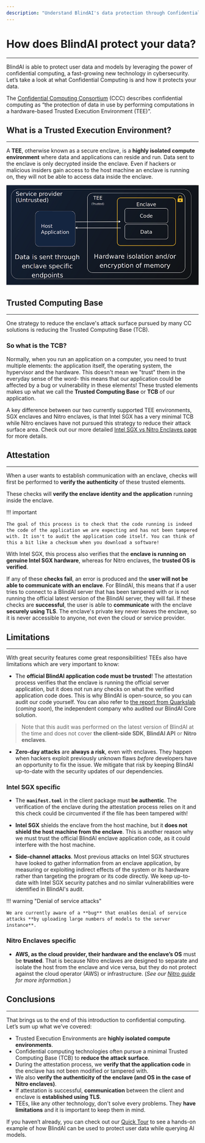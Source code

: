 ```yaml
---
description: "Understand BlindAI's data protection through Confidential Computing, Trusted Execution Environments, and attestation."
---
```


# How does BlindAI protect your data?
_________________________________

BlindAI is able to protect user data and models by leveraging the power of confidential computing, a fast-growing new technology in cybersecurity. Let’s take a look at what Confidential Computing is and how it protects your data.

The [Confidential Computing Consortium](https://confidentialcomputing.io/) (CCC) describes confidential computing as “the protection of data in use by performing computations in a hardware-based Trusted Execution Environment (TEE)”.

## What is a Trusted Execution Environment?
____________________________________

A **TEE**, otherwise known as a secure enclave, is a **highly isolated compute environment** where data and applications can reside and run. Data sent to the enclave is only decrypted inside the enclave. Even if hackers or malicious insiders gain access to the host machine an enclave is running on, they will not be able to access data inside the enclave.

![Trusted Execution Environment](../../assets/TEE.png)

## Trusted Computing Base
______________________________________

One strategy to reduce the enclave's attack surface pursued by many CC solutions is reducing the Trusted Computing Base (TCB).

### So what is the TCB?

Normally, when you run an application on a computer, you need to trust multiple elements: the application itself, the operating system, the hypervisor and the hardware. This doesn't mean we "trust" them in the everyday sense of the word- this means that our application could be affected by a bug or vulnerability in these elements! These trusted elements makes up what we call the **Trusted Computing Base** or **TCB** of our application.

A key difference between our two currently supported TEE environments, SGX enclaves and Nitro enclaves, is that Intel SGX has a very minimal TCB while Nitro enclaves have not pursued this strategy to reduce their attack surface area. Check out our more detailed [Intel SGX vs Nitro Enclaves page](../concepts/SGX_vs_Nitro.md) for more details.

## Attestation
___________________

When a user wants to establish communication with an enclave, checks will first be performed to **verify the authenticity** of these trusted elements.

These checks will **verify the enclave identity and the application** running inside the enclave. 

!!! important

	The goal of this process is to check that the code running is indeed the code of the application we are expecting and has not been tampered with. It isn't to audit the application code itself. You can think of this a bit like a checksum when you download a software!

With Intel SGX, this process also verifies that the **enclave is running on genuine Intel SGX hardware**, whereas for Nitro enclaves, the **trusted OS is verified**.

If any of these **checks fail**, an error is produced and the **user will not be able to communicate with an enclave**. For BlindAI, this means that if a user tries to connect to a BlindAI server that has been tampered with or is not running the official latest version of the BlindAI server, they will fail. If these checks are **successful**, the user is able to **communicate** with the enclave **securely using TLS**. The enclave's private key never leaves the enclave, so it is never accessible to anyone, not even the cloud or service provider.

## Limitations
__________________________

With great security features come great responsibilities! TEEs also have limitations which are very important to know:

+ The **official BlindAI application code must be trusted**! The attestation process verifies that the enclave is running the official server application, but it does not run any checks on what the verified application code does. This is why BlindAI is open-source, so you can audit our code yourself. You can also refer to [the report from Quarkslab]() (*coming soon*), the independent company who audited our BlindAI Core solution.

> Note that this audit was performed on the latest version of BlindAI at the time and does not cover **the client-side SDK**, **BlindAI API** or **Nitro enclaves**.

+ **Zero-day attacks** are **always a risk**, even with enclaves. They happen when hackers exploit previously unknown flaws *before* developers have an opportunity to fix the issue. We mitigate that risk by keeping BlindAI up-to-date with the security updates of our dependencies.

### Intel SGX specific

+ The **`manifest.toml`** in the client package must **be authentic**. The verification of the enclave during the attestation process relies on it and this check could be circumvented if the file has been tampered with!

+ **Intel SGX** shields the enclave from the host machine, but it **does not shield the host machine from the enclave**. This is another reason why we must trust the official BlindAI enclave application code, as it could interfere with the host machine.

+ **Side-channel attacks**. Most previous attacks on Intel SGX structures have looked to gather information from an enclave application, by measuring or exploiting indirect effects of the system or its hardware rather than targeting the program or its code directly. We keep up-to-date with Intel SGX security patches and no similar vulnerabilities were identified in BlindAI's audit.

!!! warning "Denial of service attacks"

	We are currently aware of a **bug** that enables denial of service attacks **by uploading large numbers of models to the server instance**.

### Nitro Enclaves specific

+ **AWS, as the cloud provider, their hardware and the enclave’s OS** must be **trusted**. That is because Nitro enclaves are designed to separate and isolate the host from the enclave and vice versa, but they do not protect against the cloud operator (AWS) or infrastructure. (*See our [Nitro guide](https://blindai.mithrilsecurity.io/en/latest/docs/concepts/SGX_vs_Nitro/#nitro-enclaves) for more information.*)

## Conclusions
___________________________________________

That brings us to the end of this introduction to confidential computing. Let’s sum up what we’ve covered:

- Trusted Execution Environments are **highly isolated compute environments**.
- Confidential computing technologies often pursue a minimal Trusted Computing Base (TCB) to **reduce the attack surface**.
- During the attestation process, we **verify that the application code** in the enclave has not been modified or tampered with.
- We also **verify the authenticity of the enclave (and OS in the case of Nitro enclaves)**.
- If attestation is successful, **communication** between the client and enclave is **established using TLS**.
- TEEs, like any other technology, don't solve every problems. They **have limitations** and it is important to keep them in mind. 

If you haven’t already, you can check out our [Quick Tour](quick-tour.ipynb) to see a hands-on example of how BlindAI can be used to protect user data while querying AI models.